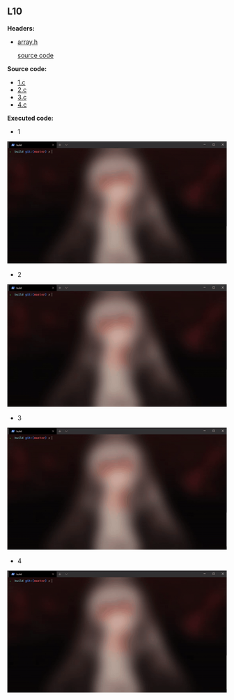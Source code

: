 ## L10

**Headers:**
  * [array.h](https://github.com/katohawkei/College/blob/master/include/array.h)
    
    [source code](https://github.com/katohawkei/College/blob/master/lib/array.c)
  
 **Source code:**
  * [1.c](https://github.com/katohawkei/College/blob/master/src/term2/l10/1.c)
  * [2.c](https://github.com/katohawkei/College/blob/master/src/term2/l10/2.c)
  * [3.c](https://github.com/katohawkei/College/blob/master/src/term2/l10/3.c)
  * [4.c](https://github.com/katohawkei/College/blob/master/src/term2/l10/4.c)
  
 **Executed code:**
  
  * 1
    
  ![l10_1](../../../docs/img/l10/1.gif)

  * 2
    
  ![l10_2](../../../docs/img/l10/2.gif)
  
  * 3
  
  ![l10_3](../../../docs/img/l10/3.gif)
  
  * 4
  
  ![l10_4](../../../docs/img/l10/4.gif)
